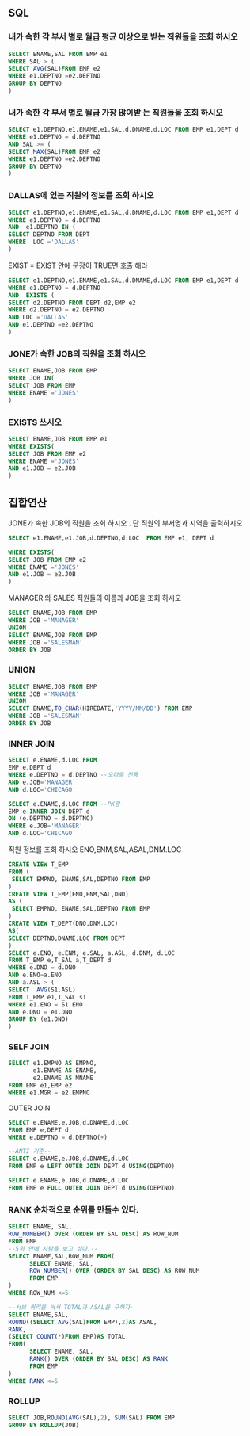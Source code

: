 ##  SQL 

###    내가 속한 각 부서 별로 월급 평균 이상으로 받는 직원들을 조회 하시오



```   sql
SELECT ENAME,SAL FROM EMP e1
WHERE SAL > (
SELECT AVG(SAL)FROM EMP e2
WHERE e1.DEPTNO =e2.DEPTNO
GROUP BY DEPTNO
)


```

###  내가 속한 각 부서 별로 월급 가장 많이받 는 직원들을 조회 하시오

``` sql
SELECT e1.DEPTNO,e1.ENAME,e1.SAL,d.DNAME,d.LOC FROM EMP e1,DEPT d
WHERE e1.DEPTNO = d.DEPTNO
AND SAL >= (
SELECT MAX(SAL)FROM EMP e2
WHERE e1.DEPTNO =e2.DEPTNO
GROUP BY DEPTNO
)
```

###  DALLAS에 있는 직원의 정보를 조회 하시오

``` sql
SELECT e1.DEPTNO,e1.ENAME,e1.SAL,d.DNAME,d.LOC FROM EMP e1,DEPT d
WHERE e1.DEPTNO = d.DEPTNO
AND  e1.DEPTNO IN (
SELECT DEPTNO FROM DEPT 
WHERE  LOC ='DALLAS'
)
```

EXIST = EXIST 안에 문장이 TRUE면 호출 해라 

``` sql
SELECT e1.DEPTNO,e1.ENAME,e1.SAL,d.DNAME,d.LOC FROM EMP e1,DEPT d
WHERE e1.DEPTNO = d.DEPTNO
AND  EXISTS (
SELECT d2.DEPTNO FROM DEPT d2,EMP e2
WHERE d2.DEPTNO = e2.DEPTNO
AND LOC ='DALLAS'
AND e1.DEPTNO =e2.DEPTNO
)

```

###      JONE가 속한 JOB의 직원을 조회 하시오 

```sql
SELECT ENAME,JOB FROM EMP
WHERE JOB IN(
SELECT JOB FROM EMP
WHERE ENAME ='JONES'
)

```

###  EXISTS 쓰시오 

```sql
SELECT ENAME,JOB FROM EMP e1
WHERE EXISTS(
SELECT JOB FROM EMP e2
WHERE ENAME ='JONES'
AND e1.JOB = e2.JOB
)
```

##   집합연산

   JONE가 속한 JOB의 직원을 조회 하시오 . 단 직원의 부서명과 지역을 출력하시오

```sql
SELECT e1.ENAME,e1.JOB,d.DEPTNO,d.LOC  FROM EMP e1, DEPT d

WHERE EXISTS(
SELECT JOB FROM EMP e2
WHERE ENAME ='JONES'
AND e1.JOB = e2.JOB
)

```

MANAGER 와 SALES 직원들의 이름과 JOB을 조회 하시오 

```sql
SELECT ENAME,JOB FROM EMP
WHERE JOB ='MANAGER'
UNION
SELECT ENAME,JOB FROM EMP
WHERE JOB ='SALESMAN'
ORDER BY JOB
```

###  UNION

```sql
SELECT ENAME,JOB FROM EMP
WHERE JOB ='MANAGER'
UNION
SELECT ENAME,TO_CHAR(HIREDATE,'YYYY/MM/DD') FROM EMP
WHERE JOB ='SALESMAN'
ORDER BY JOB
```

###  INNER JOIN

```sql
SELECT e.ENAME,d.LOC FROM
EMP e,DEPT d
WHERE e.DEPTNO = d.DEPTNO --오라클 전용 
AND e.JOB='MANAGER'           
AND d.LOC='CHICAGO'

SELECT e.ENAME,d.LOC FROM --PK랑
EMP e INNER JOIN DEPT d
ON (e.DEPTNO = d.DEPTNO) 
WHERE e.JOB='MANAGER'           
AND d.LOC='CHICAGO'


```

직원 정보를 조회 하시오 ENO,ENM,SAL,ASAL,DNM.LOC

```sql
CREATE VIEW T_EMP
FROM (
 SELECT EMPNO, ENAME,SAL,DEPTNO FROM EMP
)
CREATE VIEW T_EMP(ENO,ENM,SAL,DNO)
AS (
 SELECT EMPNO, ENAME,SAL,DEPTNO FROM EMP
)
CREATE VIEW T_DEPT(DNO,DNM,LOC)
AS(
SELECT DEPTNO,DNAME,LOC FROM DEPT
) 
SELECT e.ENO, e.ENM, e.SAL, a.ASL, d.DNM, d.LOC 
FROM T_EMP e,T_SAL a,T_DEPT d
WHERE e.DNO = d.DNO
AND e.ENO=a.ENO
AND a.ASL > (
SELECT  AVG(S1.ASL)
FROM T_EMP e1,T_SAL s1
WHERE e1.ENO = S1.ENO
AND e.DNO = e1.DNO
GROUP BY (e1.DNO)
)
```

###  SELF JOIN

``` sql
SELECT e1.EMPNO AS EMPNO,
       e1.ENAME AS ENAME,
       e2.ENAME AS MNAME                          
FROM EMP e1,EMP e2
WHERE e1.MGR = e2.EMPNO
```



OUTER JOIN 

```sql
SELECT e.ENAME,e.JOB,d.DNAME,d.LOC
FROM EMP e,DEPT d
WHERE e.DEPTNO = d.DEPTNO(+)

--ANTI 기준--
SELECT e.ENAME,e.JOB,d.DNAME,d.LOC
FROM EMP e LEFT OUTER JOIN DEPT d USING(DEPTNO)

SELECT e.ENAME,e.JOB,d.DNAME,d.LOC
FROM EMP e FULL OUTER JOIN DEPT d USING(DEPTNO)

```

###  RANK   순차적으로  순위를 만들수 있다. 

```sql
SELECT ENAME, SAL,
ROW_NUMBER() OVER (ORDER BY SAL DESC) AS ROW_NUM
FROM EMP
--5위 안에 사람을 보고 싶다.--
SELECT ENAME,SAL,ROW_NUM FROM(
      SELECT ENAME, SAL,
      ROW_NUMBER() OVER (ORDER BY SAL DESC) AS ROW_NUM
      FROM EMP
)
WHERE ROW_NUM <=5

--서브 쿼리을 써서 TOTAL과 ASAL을 구하자-
SELECT ENAME,SAL,
ROUND((SELECT AVG(SAL)FROM EMP),2)AS ASAL,
RANK, 
(SELECT COUNT(*)FROM EMP)AS TOTAL
FROM(
      SELECT ENAME, SAL,
      RANK() OVER (ORDER BY SAL DESC) AS RANK
      FROM EMP
)
WHERE RANK <=5

```

###  ROLLUP

````sql
SELECT JOB,ROUND(AVG(SAL),2), SUM(SAL) FROM EMP
GROUP BY ROLLUP(JOB)

````



